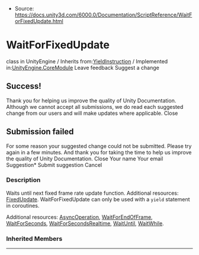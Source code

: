 * Source: https://docs.unity3d.com/6000.0/Documentation/ScriptReference/WaitForFixedUpdate.html

# WaitForFixedUpdate
class in UnityEngine
/
Inherits from:[YieldInstruction](https://docs.unity3d.com/6000.0/Documentation/ScriptReference/YieldInstruction.html)
/
Implemented in:[UnityEngine.CoreModule](https://docs.unity3d.com/6000.0/Documentation/ScriptReference/UnityEngine.CoreModule.html)
Leave feedback
Suggest a change
## Success!
Thank you for helping us improve the quality of Unity Documentation. Although we cannot accept all submissions, we do read each suggested change from our users and will make updates where applicable.
Close
## Submission failed
For some reason your suggested change could not be submitted. Please <a>try again</a> in a few minutes. And thank you for taking the time to help us improve the quality of Unity Documentation.
Close
Your name Your email Suggestion* Submit suggestion
Cancel
### Description
Waits until next fixed frame rate update function. Additional resources: [FixedUpdate](https://docs.unity3d.com/6000.0/Documentation/ScriptReference/MonoBehaviour.FixedUpdate.html).
WaitForFixedUpdate can only be used with a `yield` statement in coroutines.  
  
Additional resources: [AsyncOperation](https://docs.unity3d.com/6000.0/Documentation/ScriptReference/AsyncOperation.html), [WaitForEndOfFrame](https://docs.unity3d.com/6000.0/Documentation/ScriptReference/WaitForEndOfFrame.html), [WaitForSeconds](https://docs.unity3d.com/6000.0/Documentation/ScriptReference/WaitForSeconds.html), [WaitForSecondsRealtime](https://docs.unity3d.com/6000.0/Documentation/ScriptReference/WaitForSecondsRealtime.html), [WaitUntil](https://docs.unity3d.com/6000.0/Documentation/ScriptReference/WaitUntil.html), [WaitWhile](https://docs.unity3d.com/6000.0/Documentation/ScriptReference/WaitWhile.html).
### Inherited Members
* * *
